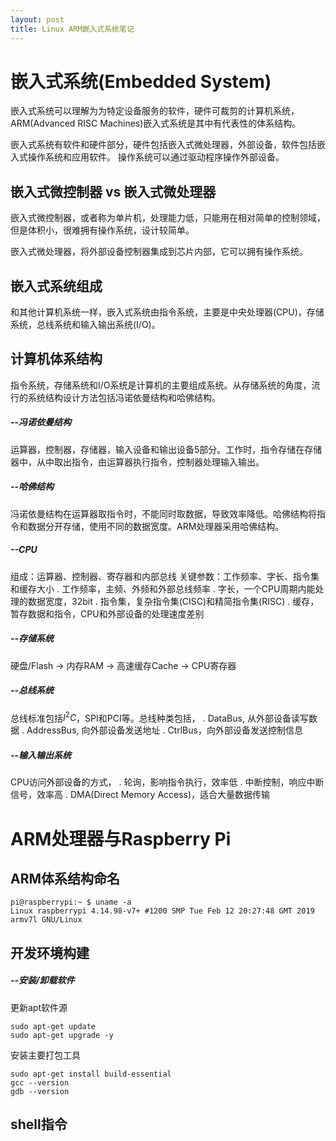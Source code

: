 ```yaml
---
layout: post
title: Linux ARM嵌入式系统笔记
---
```


# 嵌入式系统(Embedded System)

嵌入式系统可以理解为为特定设备服务的软件，硬件可裁剪的计算机系统，ARM(Advanced RISC Machines)嵌入式系统是其中有代表性的体系结构。

嵌入式系统有软件和硬件部分，硬件包括嵌入式微处理器，外部设备，软件包括嵌入式操作系统和应用软件。
操作系统可以通过驱动程序操作外部设备。

## 嵌入式微控制器 vs 嵌入式微处理器

嵌入式微控制器，或者称为单片机，处理能力低，只能用在相对简单的控制领域，但是体积小，很难拥有操作系统，设计较简单。

嵌入式微处理器，将外部设备控制器集成到芯片内部，它可以拥有操作系统。

## 嵌入式系统组成

和其他计算机系统一样，嵌入式系统由指令系统，主要是中央处理器(CPU)，存储系统，总线系统和输入输出系统(I/O)。

## 计算机体系结构

指令系统，存储系统和I/O系统是计算机的主要组成系统。从存储系统的角度，流行的系统结构设计方法包括冯诺依曼结构和哈佛结构。

##### --冯诺依曼结构

运算器，控制器，存储器，输入设备和输出设备5部分。工作时，指令存储在存储器中，从中取出指令，由运算器执行指令，控制器处理输入输出。

##### --哈佛结构

冯诺依曼结构在运算器取指令时，不能同时取数据，导致效率降低。哈佛结构将指令和数据分开存储，使用不同的数据宽度。ARM处理器采用哈佛结构。

##### --CPU

组成：运算器、控制器、寄存器和内部总线
关键参数：工作频率、字长、指令集和缓存大小
    . 工作频率，主频、外频和外部总线频率
    . 字长，一个CPU周期内能处理的数据宽度，32bit
    . 指令集，复杂指令集(CISC)和精简指令集(RISC)
    . 缓存，暂存数据和指令，CPU和外部设备的处理速度差别

##### --存储系统

硬盘/Flash -> 内存RAM -> 高速缓存Cache -> CPU寄存器

##### --总线系统

总线标准包括$I^2C$，SPI和PCI等。总线种类包括，
. DataBus, 从外部设备读写数据
. AddressBus, 向外部设备发送地址
. CtrlBus，向外部设备发送控制信息

##### --输入输出系统

CPU访问外部设备的方式，
. 轮询，影响指令执行，效率低
. 中断控制，响应中断信号，效率高
. DMA(Direct Memory Access)，适合大量数据传输

# ARM处理器与Raspberry Pi

## ARM体系结构命名

```
pi@raspberrypi:~ $ uname -a
Linux raspberrypi 4.14.98-v7+ #1200 SMP Tue Feb 12 20:27:48 GMT 2019 armv7l GNU/Linux
```

## 开发环境构建

##### --安装/卸载软件

更新apt软件源
```shell
sudo apt-get update
sudo apt-get upgrade -y
```
安装主要打包工具
```shell
sudo apt-get install build-essential
gcc --version
gdb --version
```

## shell指令

